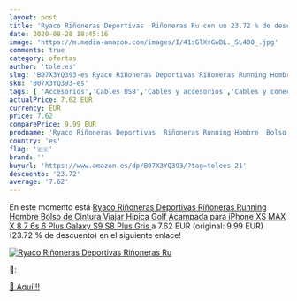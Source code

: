 ```yaml
---
layout: post
title: 'Ryaco Riñoneras Deportivas  Riñoneras Ru con un 23.72 % de descuento'
date: 2020-08-28 18:45:16
image: 'https://m.media-amazon.com/images/I/41sGlXvGwBL._SL400_.jpg'
comments: true
category: ofertas
author: 'tole.es'
slug: 'B07X3YQ393-es Ryaco Riñoneras Deportivas Riñoneras Running Hombre Bolso...'
sku: 'B07X3YQ393-es'
tags: [ 'Accesorios','Cables USB','Cables y accesorios','Cables y conectores','Informática','iphone', ]
actualPrice: 7.62 EUR
currency: EUR
price: 7.62
comparePrice: 9.99 EUR
prodname: 'Ryaco Riñoneras Deportivas  Riñoneras Running Hombre  Bolso de Cintura Viajar  Hípica  Golf  Acampada para iPhone XS MAX X 8 7 6s 6 Plus  Galaxy S9 S8 Plus  Gris '
country: 'es'
flag: '🇪🇸'
brand: ''
buyurl: 'https://www.amazon.es/dp/B07X3YQ393/?tag=tolees-21'
descuento: '23.72'
average: '7.62'
---
```


En este momento está [Ryaco Riñoneras Deportivas  Riñoneras Running Hombre  Bolso de Cintura Viajar  Hípica  Golf  Acampada para iPhone XS MAX X 8 7 6s 6 Plus  Galaxy S9 S8 Plus  Gris ](https://www.amazon.es/dp/B07X3YQ393/?tag=tolees-21) a 7.62 EUR (original: 9.99 EUR) (23.72 %  de descuento) en el siguiente enlace!

[![Ryaco Riñoneras Deportivas  Riñoneras Ru](https://m.media-amazon.com/images/I/41sGlXvGwBL._SL400_.jpg)](https://www.amazon.es/dp/B07X3YQ393/?tag=tolees-21)

🔎:


[🛒 Aquí!!!](https://www.amazon.es/dp/B07X3YQ393/?tag=tolees-21)
